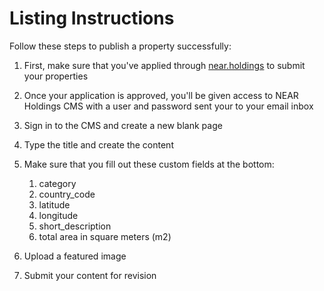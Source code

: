 # Listing Instructions

Follow these steps to publish a property successfully:

1. First, make sure that you've applied through [near.holdings](https://near.holdings) to submit your properties
1. Once your application is approved, you'll be given access to NEAR Holdings CMS with a user and password sent your to
   your email inbox
1. Sign in to the CMS and create a new blank page
1. Type the title and create the content
1. Make sure that you fill out these custom fields at the bottom:

   1. category
   1. country_code
   1. latitude
   1. longitude
   1. short_description
   1. total area in square meters (m2)

1. Upload a featured image
1. Submit your content for revision
